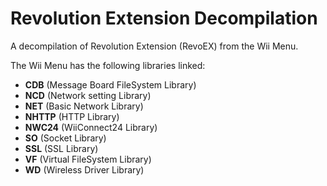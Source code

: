 # Revolution Extension Decompilation
A decompilation of Revolution Extension (RevoEX) from the Wii Menu.   

The Wii Menu has the following libraries linked:
* **CDB** (Message Board FileSystem Library)
* **NCD** (Network setting Library)
* **NET** (Basic Network Library)
* **NHTTP** (HTTP Library)
* **NWC24** (WiiConnect24 Library)
* **SO** (Socket Library)
* **SSL** (SSL Library)
* **VF** (Virtual FileSystem Library)
* **WD** (Wireless Driver Library)


